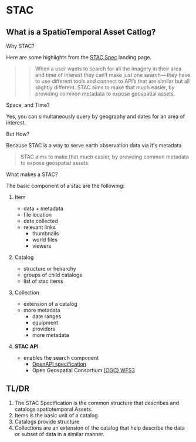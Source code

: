# STAC

## What is a SpatioTemporal Asset Catlog?

Why STAC?

Here are some highlights from the [STAC Spec](https://stacspec.org) landing page.
>>When a user wants to search for all the imagery in their area and time of interest they can’t make just one search — they have to use different tools and connect to API’s that are similar but all slightly different. STAC aims to make that much easier, by providing common metadata to expose geospatial assets.

Space, and Time?

Yes, you can simultaneously query by geography and dates for an area of interest.

But How?

Because STAC is a way to serve earth observation data via it's metadata.
>STAC aims to make that much easier, by providing common metadata to expose geospatial assets.

What makes a STAC?

The basic component of a stac are the following:

1. Item
    - data + metadata
    - file location
    - date collected
    - relevant links
        - thumbnails
        - world files
        - viewers

2. Catalog
    - structure or heirarchy
    - groups of child catalogs
    - list of stac items

3. Collection
    - extension of a catalog
    - more metadata
        - date ranges
        - equipment
        - providers
        - more metadata
4. **STAC API**
    - enables the search component
        - [OpenAPI specification](https://swagger.io/specification/)
        - Open Geospatial Consortium [(OGC) WFS3](https://ubuntu.qgis.org/qgisdata/QGIS-Documentation/live/html/en/docs/server_manual/services/ogcapif.html)

## TL/DR

1. The STAC Specification is the common structure that describes and catalogs spatiotemporal Assets.  
2. Items is the basic unit of a catalog
3. Catalogs provide structure
4. Collections are an extension of the catalog that help describe the data or subset of data in a similar manner.  
